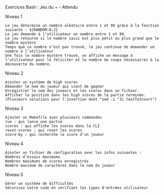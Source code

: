 Exercices Bash :
Jeu du + -
Attendu

Niveau 1

    Le jeu détermine un nombre aléatoire entre 1 et 99 grâce à la fonction suivante : ${RANDOM:0:2}
    Le jeu demande à l’utilisateur un nombre entre 1 et 99.
    Le jeu retourne si le nombre saisi est plus petit ou plus grand que le nombre mystère
    Temps que ce nombre n’est pas trouvé, le jeu continue de demander un nombre à l’utilisateur
    Une fois le nombre mystère trouvé, on affiche un message à l’utilisateur pour le féliciter et le nombre de coups nécessaires à la découverte du nombre.

Niveau 2

    Ajouter un système de high scores
    Demander le nom du joueur qui vient de gagner
    Enregistrer le nom des joueurs et les scores dans un fichier.
    Afficher la position dans les high scores de la partie terminée. (Plusieurs solutions pour l'insertion dont "sed -i "3i textToInsert")

Niveau 3

    Ajouter un Makefile avec plusieurs commandes
    run : qui lance une partie
    scores : qui affiche les scores dans la CLI
    reset-scores : qui reset les scores
    score-by : qui recherche le score d’un joueur

Niveau 4

    Ajouter un fichier de configuration avec les infos suivantes :
    Nombres d’essais maximums
    Nombres maximums de scores enregistrés
    Nombre maximum de caractères dans le nom du joueur

Niveau 5

    Gérer un système de difficultés
    Sécurisez votre code en vérifiant les types d'entrées utilisateur
